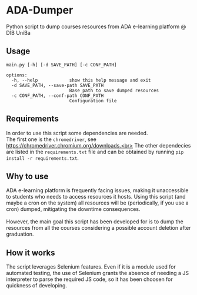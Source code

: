 # ADA-Dumper
Python script to dump courses resources from ADA e-learning platform @ DIB UniBa

## Usage
```
main.py [-h] [-d SAVE_PATH] [-c CONF_PATH]

options:
  -h, --help            show this help message and exit
  -d SAVE_PATH, --save-path SAVE_PATH
                        Base path to save dumped resources
  -c CONF_PATH, --conf-path CONF_PATH
                        Configuration file
```

## Requirements
In order to use this script some dependencies are needed.<br>
The first one is the `chromedriver`, see https://chromedriver.chromium.org/downloads.<br>
The other dependecies are listed in the `requirements.txt` file and can be obtained by running `pip install -r requirements.txt`.

## Why to use
ADA e-learning platform is frequently facing issues, making it unaccessible to students who needs to access resources it hosts. Using this script (and maybe a cron on the system) all resources will be (periodically, if you use a cron) dumped, mitigating the downtime consequences.<br>
<br>
However, the main goal this script has been developed for is to dump the resources from all the courses considering a possible account deletion after graduation.

## How it works
The script leverages Selenium features. Even if it is a module used for automated testing, the use of Selenium grants the absence of needing a JS interpreter to parse the required JS code, so it has been choosen for quickness of developing.


